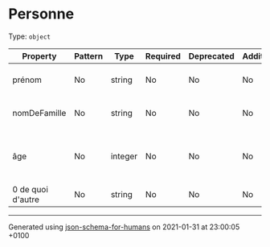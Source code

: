 # Personne

Type: `object`

| Property | Pattern | Type | Required | Deprecated | Additional | Description |
| -------- | ------- | ---- | -------- | ---------- | ---------- | ----------- |
|prénom|No|string|No|No| No|Le prénom de la personne.|
|nomDeFamille|No|string|No|No| No|Le nom de famille de la personne.|
|âge|No|integer|No|No| No|L'âge en années qui doit être plus grand ou égal à 0.|
|0 de quoi d'autre|No|string|No|No| No||

----------------------------------------------------------------------------------------------------------------------------
Generated using [json-schema-for-humans](https://github.com/coveooss/json-schema-for-humans) on 2021-01-31 at 23:00:05 +0100